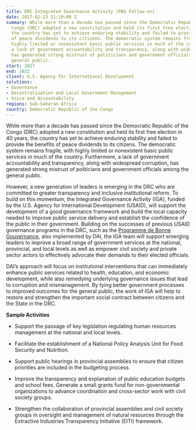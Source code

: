 ```yaml
---
title: DRC Integrated Governance Activity (PBG Follow-on)
date: 2017-02-23 21:19:00 Z
summary: While more than a decade has passed since the Democratic Republic of the
  Congo (DRC) adopted a new constitution and held its first free election in 40 years,
  the country has yet to achieve enduring stability and failed to provide the benefits
  of peace dividends to its citizens. The democratic system remains fragile, with
  highly limited or nonexistent basic public services in much of the country. Furthermore,
  a lack of government accountability and transparency, along with widespread corruption,
  has generated strong mistrust of politicians and government officials among the
  general public.
start: 2017
end: 2022
client: U.S. Agency for International Development
solutions:
- Governance
- Decentralization and Local Government Management
- Voice and Accountability
regions: Sub-Saharan Africa
country: Democratic Republic of the Congo
---
```


While more than a decade has passed since the Democratic Republic of the Congo (DRC) adopted a new constitution and held its first free election in 40 years, the country has yet to achieve enduring stability and failed to provide the benefits of peace dividends to its citizens. The democratic system remains fragile, with highly limited or nonexistent basic public services in much of the country. Furthermore, a lack of government accountability and transparency, along with widespread corruption, has generated strong mistrust of politicians and government officials among the general public.

However, a new generation of leaders is emerging in the DRC who are committed to greater transparency and inclusive institutional reform. To build on this momentum, the Integrated Governance Activity (IGA), funded by the U.S. Agency for International Development (USAID), will support the development of a good governance framework and build the local capacity needed to improve public service delivery and establish the confidence of the public in their government. Building on the successes of previous USAID governance programs in the DRC, such as the [Programme de Bonne Gouvernance](https://www.dai.com/our-work/projects/democratic-republic-congo-programme-de-bonne-gouvernance-pbg), also implemented by DAI, the IGA team will support emerging leaders to improve a broad range of government services at the national, provincial, and local levels as well as empower civil society and private sector actors to effectively advocate their demands to their elected officials.

DAI’s approach will focus on institutional interventions that can immediately enhance public services related to health, education, and economic development, while also remedying underlying governance issues that lead to corruption and mismanagement. By tying better government processes to improved outcomes for the general public, the work of IGA will help to restore and strengthen the important social contract between citizens and the State in the DRC.

**Sample Activities**

* Support the passage of key legislation regulating human resources management at the national and local levels.

* Facilitate the establishment of a National Policy Analysis Unit for Food Security and Nutrition.

* Support public hearings in provincial assemblies to ensure that citizen priorities are included in the budgeting process.

* Improve the transparency and explanation of public education budgets and school fees.
  Generate a small grants fund for non-governmental organizations to advance coordination and cross-sector work with civil society groups.

* Strengthen the collaboration of provincial assemblies and civil society groups in oversight and management of natural resources through the Extractive Industries Transparency Initiative (EITI) framework.